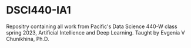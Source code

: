# DSCI440-IA1

Repositry containing all work from Pacific's Data Science 440-W class spring 2023, Artificial Intellience and Deep Learning.
Taught by Evgenia V Chunikhina, Ph.D.

